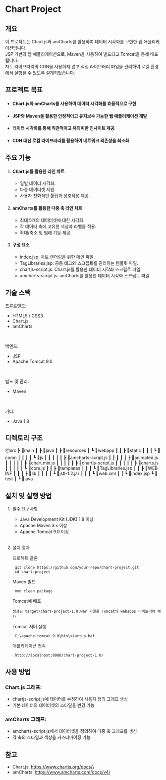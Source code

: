# Chart Project

## 개요
이 프로젝트는 Chart.js와 amCharts를 활용하여 데이터 시각화를 구현한 웹 애플리케이션입니다.<br/>
JSP 기반의 웹 애플리케이션으로, Maven을 사용하여 빌드되고 Tomcat을 통해 배포됩니다.<br/>
차트 라이브러리의 CDN을 사용하지 않고 직접 라이브러리 파일을 관리하여 로컬 환경에서 실행될 수 있도록 설계되었습니다.

## 프로젝트 목표
 - #### Chart.js와 amCharts를 사용하여 데이터 시각화를 효율적으로 구현
 - #### JSP와 Maven을 활용한 안정적이고 유지보수 가능한 웹 애플리케이션 개발
 - #### 데이터 시각화를 통해 직관적이고 유의미한 인사이트 제공
 - #### CDN 대신 로컬 라이브러리를 활용하여 네트워크 의존성을 최소화

## 주요 기능
1. #### Chart.js를 활용한 라인 차트
   - 일별 데이터 시각화.
   - 다중 데이터셋 지원.
   - 사용자 친화적인 툴팁과 상호작용 제공.
2. #### amCharts를 활용한 다중 축 라인 차트
   - 최대 5개의 데이터셋에 대한 시각화.
   - 각 데이터 축에 고유한 색상과 라벨을 적용.
   - 확대/축소 및 범례 기능 제공.
3. #### 구성 요소
   - index.jsp: 차트 렌더링을 위한 메인 파일.
   - TagLibraries.jsp: 공통 태그와 스크립트를 관리하는 템플릿 파일.
   - chartjs-script.js: Chart.js를 활용한 데이터 시각화 스크립트 파일.
   - amcharts-script.js: amCharts를 활용한 데이터 시각화 스크립트 파일.
   
## 기술 스택
   프론트엔드:
   - HTML5 / CSS3
   - Chart.js
   - amCharts
<br/>

   백엔드:
   - JSP
   - Apache Tomcat 9.0
<br/>

   빌드 및 관리:
   - Maven
<br/>

   기타:
   - Java 1.8

## 디렉토리 구조
📦src
┣ 📂main
┃ ┣ 📂java
┃ ┣ 📂resources
┃ ┗ 📂webapp
┃ ┃ ┣ 📂static
┃ ┃ ┃ ┗ 📂comn
┃ ┃ ┃ ┃ ┗ 📂js
┃ ┃ ┃ ┃ ┃ ┣ 📜amcharts-script.js
┃ ┃ ┃ ┃ ┃ ┣ 📜animated.js
┃ ┃ ┃ ┃ ┃ ┣ 📜chart.min.js
┃ ┃ ┃ ┃ ┃ ┣ 📜chartjs-script.js
┃ ┃ ┃ ┃ ┃ ┣ 📜charts.js
┃ ┃ ┃ ┃ ┃ ┗ 📜core.js
┃ ┃ ┣ 📂templates
┃ ┃ ┃ ┗ 📜TagLibraries.jsp
┃ ┃ ┣ 📂WEB-INF
┃ ┃ ┃ ┣ 📂lib
┃ ┃ ┃ ┃ ┗ 📜jstl-1.2.jar
┃ ┃ ┃ ┗ 📜web.xml
┃ ┃ ┗ 📜index.jsp
┗ 📂test
┃ ┗ 📂java
   
## 설치 및 실행 방법
1. 필수 요구사항
   - Java Development Kit (JDK) 1.8 이상
   - Apache Maven 3.x 이상
   - Apache Tomcat 9.0 이상

   <br/>

2. 설치 절차

   프로젝트 클론
   ```shell
    git clone https://github.com/your-repo/chart-project.git
    cd chart-project
    ```
   Maven 빌드
   ```shell
    mvn clean package
    ```
   Tomcat에 배포
   ```text
   생성된 target/chart-project-1.0.war 파일을 Tomcat의 webapps 디렉토리에 복사
   ```
   Tomcat 서버 실행
   ```shell
    C:\apache-tomcat-9.0\bin\startup.bat
    ```
   애플리케이션 접속
   ```shell
    http://localhost:8080/chart-project-1.0/
    ```

## 사용 방법
### Chart.js 그래프:
- chartjs-script.js에 데이터를 수정하여 사용자 정의 그래프 생성
- 기본 데이터와 데이터셋의 스타일을 변경 가능

### amCharts 그래프:
- amcharts-script.js에서 데이터셋을 정의하여 다중 축 그래프를 생성
- 각 축의 스타일과 색상을 커스터마이징 가능

## 참고
- Chart.js: https://www.chartjs.org/docs/\
- amCharts: https://www.amcharts.com/docs/v4/
